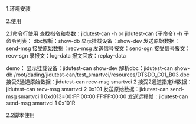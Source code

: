 1.环境安装


2.使用


2.1命令行使用
查找指令和参数：jidutest-can -h or jidutest-can {子命令} -h
子命令列表：
dbc解析：show-db
显示挂载设备：show-dev
发送原始数据：send-msg
接受原始数据：recv-msg
发送信号报文：send-sgn
接受信号报文：recv-sgn
录报文：log-data
报文回放：replay-data

demo：
显示挂载设备：jidutest-can show-dev
解析dbc：jidutest-can show-db /root/dading/jidutest-can/test_smartvci/resources/DTSDO_C01_B03.dbc
接受2通道原始数据：jidutest-can recv-msg smartvci 2
接受2通道指定id数据：jidutest-can recv-msg smartvci 2 0x101
发送原始数据：jidutest-can send-msg smartvci 1 0xd013=00:FF:00:00:FF:FF:00:00
发送远程帧：jidutest-can send-msg smartvci 1 0x101R

2.2脚本使用

